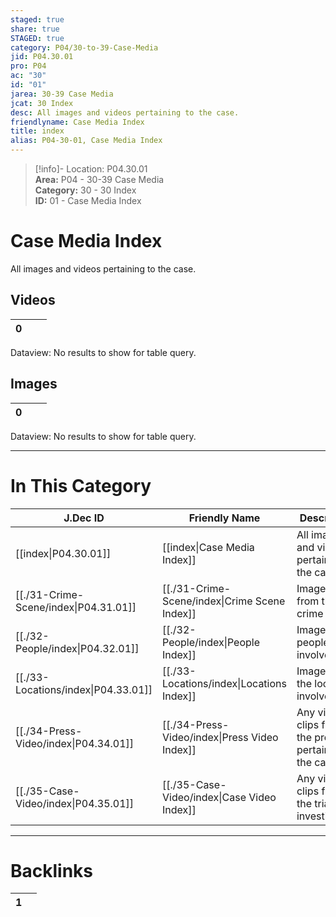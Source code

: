```yaml
---  
staged: true  
share: true  
STAGED: true  
category: P04/30-to-39-Case-Media  
jid: P04.30.01  
pro: P04  
ac: "30"  
id: "01"  
jarea: 30-39 Case Media  
jcat: 30 Index  
desc: All images and videos pertaining to the case.  
friendlyname: Case Media Index  
title: index  
alias: P04-30-01, Case Media Index  
---  
```

  
>[!info]- Location: P04.30.01  
>**Area:** P04 - 30-39 Case Media  
>**Category:** 30 - 30 Index  
>**ID:** 01 - Case Media Index  
  
# Case Media Index  
  
All images and videos pertaining to the case.  
  
## Videos   
  
<div><table class="dataview table-view-table"><thead class="table-view-thead"><tr class="table-view-tr-header"><th class="table-view-th"><span></span><span class="dataview small-text">0</span></th><th class="table-view-th"><span></span></th><th class="table-view-th"><span></span></th></tr></thead><tbody class="table-view-tbody"></tbody></table><div class="dataview dataview-error-box"><p class="dataview dataview-error-message">Dataview: No results to show for table query.</p></div></div>  
## Images   
  
<div><table class="dataview table-view-table"><thead class="table-view-thead"><tr class="table-view-tr-header"><th class="table-view-th"><span></span><span class="dataview small-text">0</span></th><th class="table-view-th"><span></span></th><th class="table-view-th"><span></span></th></tr></thead><tbody class="table-view-tbody"></tbody></table><div class="dataview dataview-error-box"><p class="dataview dataview-error-message">Dataview: No results to show for table query.</p></div></div>  
  
  
---  
# In This Category  
  
| J.Dec ID                                                                                  | Friendly Name                                                                                     | Description                                            |  
| ----------------------------------------------------------------------------------------- | ------------------------------------------------------------------------------------------------- | ------------------------------------------------------ |  
| [[index\|P04.30.01]]                | [[index\|Case Media Index]]                 | All images and videos pertaining to the case.          |  
| [[./31-Crime-Scene/index\|P04.31.01]] | [[./31-Crime-Scene/index\|Crime Scene Index]] | Imagery from the crime scene.                          |  
| [[./32-People/index\|P04.32.01]]      | [[./32-People/index\|People Index]]           | Images of people involved.                             |  
| [[./33-Locations/index\|P04.33.01]]   | [[./33-Locations/index\|Locations Index]]     | Images of the locations involved.                      |  
| [[./34-Press-Video/index\|P04.34.01]] | [[./34-Press-Video/index\|Press Video Index]] | Any video clips from the press pertaining to the case. |  
| [[./35-Case-Video/index\|P04.35.01]]  | [[./35-Case-Video/index\|Case Video Index]]   | Any video clips from the trial or investigation.       |  
  
  
---  
# Backlinks  
<div><table class="dataview table-view-table"><thead class="table-view-thead"><tr class="table-view-tr-header"><th class="table-view-th"><span></span><span class="dataview small-text">1</span></th><th class="table-view-th"><span></span></th></tr></thead><tbody class="table-view-tbody"></tbody></table></div>